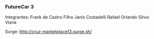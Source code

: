 ### FutureCar 3

Integrantes:
 Frank de Castro Filho
 Janis Costadelli
 Rafael Orlando
 Silvio Viana
  
Surge: http://cruz-marketplace13.surge.sh/

